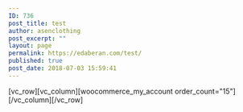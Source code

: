 ```yaml
---
ID: 736
post_title: test
author: asenclothing
post_excerpt: ""
layout: page
permalink: https://edaberan.com/test/
published: true
post_date: 2018-07-03 15:59:41
---
```

[vc_row][vc_column][woocommerce_my_account order_count="15"][/vc_column][/vc_row]